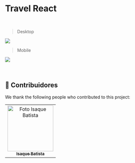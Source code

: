 <h1>Travel React</h1>

<br>

> Desktop
<img src="src/assets/desktop.gif"> 

<br>

> Mobile

<img src="src/assets/mobile.gif">


<br>
<br>
<br>

## 🤝 Contribuidores

We thank the following people who contributed to this project:

<table>
  <tr>
      <td align="center">
          <a href="#">
                <img src="./src/assets/my-image.png" width="150px;" alt="Foto Isaque Batista"/><br>
                <sub>
                <b>Isaque Batista</b>
                </sub>
         </a>

  </tr>
</table>
